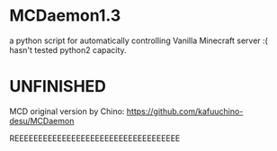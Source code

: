# MCDaemon1.3
a python script for automatically controlling Vanilla Minecraft server
:( hasn't tested python2 capacity.
# UNFINISHED

MCD original version by Chino:
https://github.com/kafuuchino-desu/MCDaemon


REEEEEEEEEEEEEEEEEEEEEEEEEEEEEEEEEEE
